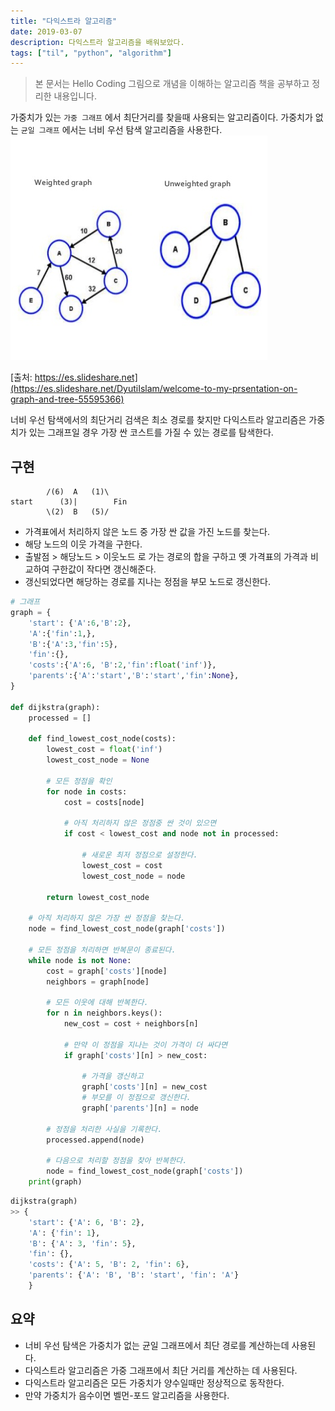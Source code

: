 ```yaml
---
title: "다익스트라 알고리즘"
date: 2019-03-07
description: 다익스트라 알고리즘을 배워보았다.
tags: ["til", "python", "algorithm"]
---
```


> 본 문서는 Hello Coding 그림으로 개념을 이해하는 알고리즘 책을 공부하고 정리한 내용입니다.

가중치가 있는 `가중 그래프` 에서 최단거리를 찾을때 사용되는 알고리즘이다. 가중치가 없는 `균일 그래프` 에서는 너비 우선 탐색 알고리즘을 사용한다.
![graph](image/graph.png)

[출처: https://es.slideshare.net](https://es.slideshare.net/DyutiIslam/welcome-to-my-prsentation-on-graph-and-tree-55595366)

너비 우선 탐색에서의 최단거리 검색은 최소 경로를 찾지만 다익스트라 알고리즘은 가중치가 있는 그래프일 경우 가장 싼 코스트를 가질 수 있는 경로를 탐색한다.

## 구현

```
        /(6)  A   (1)\
start      (3)|        Fin
        \(2)  B   (5)/
```

- 가격표에서 처리하지 않은 노드 중 가장 싼 값을 가진 노드를 찾는다.
- 해당 노드의 이웃 가격을 구한다.
- 출발점 > 해당노드 > 이웃노드 로 가는 경로의 합을 구하고 옛 가격표의 가격과 비교하여 구한값이 작다면 갱신해준다.
- 갱신되었다면 해당하는 경로를 지나는 정점을 부모 노드로 갱신한다.

```python
# 그래프
graph = {
    'start': {'A':6,'B':2},
    'A':{'fin':1,},
    'B':{'A':3,'fin':5},
    'fin':{},
    'costs':{'A':6, 'B':2,'fin':float('inf')},
    'parents':{'A':'start','B':'start','fin':None},
}

def dijkstra(graph):
    processed = []

    def find_lowest_cost_node(costs):
        lowest_cost = float('inf')
        lowest_cost_node = None

        # 모든 정점을 확인
        for node in costs:
            cost = costs[node]

            # 아직 처리하지 않은 정점중 싼 것이 있으면
            if cost < lowest_cost and node not in processed:

                # 새로운 최저 정점으로 설정한다.
                lowest_cost = cost
                lowest_cost_node = node

        return lowest_cost_node

    # 아직 처리하지 않은 가장 싼 정점을 찾는다.
    node = find_lowest_cost_node(graph['costs'])

    # 모든 정점을 처리하면 반복문이 종료된다.
    while node is not None:
        cost = graph['costs'][node]
        neighbors = graph[node]

        # 모든 이웃에 대해 반복한다.
        for n in neighbors.keys():
            new_cost = cost + neighbors[n]

            # 만약 이 정점을 지나는 것이 가격이 더 싸다면
            if graph['costs'][n] > new_cost:

                # 가격을 갱신하고
                graph['costs'][n] = new_cost
                # 부모를 이 정점으로 갱신한다.
                graph['parents'][n] = node

        # 정점을 처리한 사실을 기록한다.
        processed.append(node)

        # 다음으로 처리할 정점을 찾아 반복한다.
        node = find_lowest_cost_node(graph['costs'])
    print(graph)
```

```python
dijkstra(graph)
>> {
    'start': {'A': 6, 'B': 2},
    'A': {'fin': 1},
    'B': {'A': 3, 'fin': 5},
    'fin': {},
    'costs': {'A': 5, 'B': 2, 'fin': 6},
    'parents': {'A': 'B', 'B': 'start', 'fin': 'A'}
    }
```

## 요약

- 너비 우선 탐색은 가중치가 없는 균일 그래프에서 최단 경로를 계산하는데 사용된다.
- 다익스트라 알고리즘은 가중 그래프에서 최단 거리를 계산하는 데 사용된다.
- 다익스트라 알고리즘은 모든 가중치가 양수일때만 정상적으로 동작한다.
- 만약 가중치가 음수이면 벨먼-포드 알고리즘을 사용한다.
